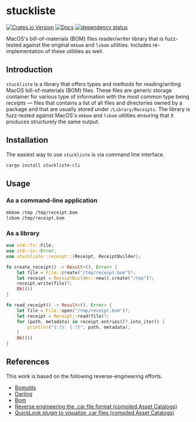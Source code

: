 # stuckliste

[![Crates.io Version](https://img.shields.io/crates/v/stuckliste)](https://crates.io/crates/stuckliste)
[![Docs](https://docs.rs/stuckliste/badge.svg)](https://docs.rs/stuckliste)
[![dependency status](https://deps.rs/repo/github/igankevich/stuckliste/status.svg)](https://deps.rs/repo/github/igankevich/stuckliste)

MacOS's bill-of-materials (BOM) files reader/writer library that is
fuzz-tested against the original `mkbom` and `lsbom` utilities.
Includes re-implementation of these utilities as well.


## Introduction

`stuckliste` is a library that offers types and methods for reading/writing MacOS bill-of-materials (BOM) files.
These files are generic storage container for various type of information
with the most common type being _receipts_ —
files that contains a list of all files and directories owned by a package and
that are usually stored under `/Library/Receipts`.
The library is fuzz-tested against MacOS's `mkbom` and `lsbom` utilities ensuring that 
it produces structurely the same output.


## Installation

The easiest way to use `stuckliste` is via command line interface.

```bash
cargo install stuckliste-cli
```


## Usage


### As a command-line application

```bash
mkbom /tmp /tmp/receipt.bom
lsbom /tmp/receipt.bom
```


### As a library

```rust
use std::fs::File;
use std::io::Error;
use stuckliste::receipt::{Receipt, ReceiptBuilder};

fn create_receipt() -> Result<(), Error> {
    let file = File::create("/tmp/receipt.bom")?;
    let receipt = ReceiptBuilder::new().create("/tmp")?;
    receipt.write(file)?;
    Ok(())
}

fn read_receipt() -> Result<(), Error> {
    let file = File::open("/tmp/receipt.bom")?;
    let receipt = Receipt::read(file)?;
    for (path, metadata) in receipt.entries()?.into_iter() {
        println!("{:?}: {:?}", path, metadata);
    }
    Ok(())
}
```

## References

This work is based on the following reverse-engineering efforts.
- [Bomutils](https://github.com/hogliux/bomutils)
- [Darling](https://github.com/darlinghq/darling-installer)
- [Bom](https://github.com/iineva/bom)
- [Reverse engineering the .car file format (compiled Asset Catalogs)](https://blog.timac.org/2018/1018-reverse-engineering-the-car-file-format/)
- [QuickLook plugin to visualize .car files (compiled Asset Catalogs)](https://blog.timac.org/2018/1112-quicklook-plugin-to-visualize-car-files/)
